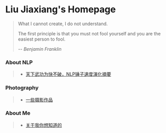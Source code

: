 # Liu Jiaxiang's Homepage

> What I cannot create, I do not understand.
>
> The first principle is that you must not fool yourself and you are the easiest person to fool.
>
> -- <cite>Benjamin Franklin</cite>



### About NLP

> * [天下武功为快不破，NLP锤子速度演化摘要](/quick-nlp/)

### Photography

> * [一些摄影作品](/photography)

### About Me

> * [关于我你想知道的](/about-me/)
